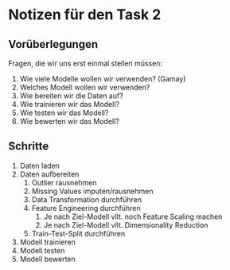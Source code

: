 # Notizen für den Task 2

## Vorüberlegungen

Fragen, die wir uns erst einmal stellen müssen:

1. Wie viele Modelle wollen wir verwenden? (Gamay)
2. Welches Modell wollen wir verwenden?
3. Wie bereiten wir die Daten auf?
4. Wie trainieren wir das Modell?
5. Wie testen wir das Modell?
6. Wie bewerten wir das Modell?

## Schritte

1. Daten laden
2. Daten aufbereiten
   1. Outlier rausnehmen
   2. Missing Values imputen/rausnehmen
   3. Data Transformation durchführen
   4. Feature Engineering durchführen
      1. Je nach Ziel-Modell vllt. noch Feature Scaling machen
      2. Je nach Ziel-Modell vllt. Dimensionality Reduction
   5. Train-Test-Split durchführen
3. Modell trainieren
4. Modell testen
5. Modell bewerten
